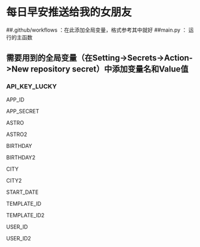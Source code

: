 # 每日早安推送给我的女朋友
##.github/workflows ：在此添加全局变量，格式参考其中就好
##main.py ： 运行的主函数

## 需要用到的全局变量（在Setting->Secrets->Action->New repository secret）中添加变量名和Value值
### API_KEY_LUCKY

APP_ID

APP_SECRET

ASTRO

ASTRO2

BIRTHDAY

BIRTHDAY2

CITY

CITY2

START_DATE

TEMPLATE_ID

TEMPLATE_ID2

USER_ID

USER_ID2
